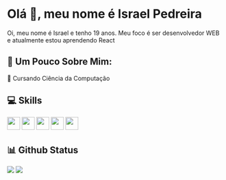 # Olá 👋, meu nome é Israel Pedreira



Oi, meu nome é Israel e tenho 19 anos. Meu foco é ser desenvolvedor WEB e atualmente estou aprendendo React 

## 💫 Um Pouco Sobre Mim:
<p>🔭 Cursando Ciência da Computação</p>
<!-- <p>🌱 Aprendendo: Python, Javascript, HTML, CSS, React, Git</p> -->


## 💻 Skills
<p>
<img src="https://img.shields.io/badge/python-3670A0?style=for-the-badge&logo=python&logoColor=ffdd54" style="margin-bottom: 4px;" height="30px">
<img src="https://img.shields.io/badge/javascript-%23323330.svg?style=for-the-badge&logo=javascript&logoColor=%23F7DF1E" style="margin-bottom: 4px;" height="30px">
<img src="https://img.shields.io/badge/html5-%23E34F26.svg?style=for-the-badge&logo=html5&logoColor=white" style="margin-bottom: 4px;" height="30px">
<img src="https://img.shields.io/badge/css3-%231572B6.svg?style=for-the-badge&logo=css3&logoColor=white" style="margin-bottom: 4px;" height="30px">
<img src="https://img.shields.io/badge/git-%23F05033.svg?style=for-the-badge&logo=git&logoColor=white" style="margin-bottom: 4px;" height="30px">
</p>



## 📊 Github Status
<p>
  <img src="https://github-readme-stats.vercel.app/api?username=IsraelPedreira&show_icons=true&theme=dracula&card_width=400px">
  
  <img src="https://github-readme-stats.vercel.app/api/top-langs/?username=IsraelPedreira&layout=compact&theme=dracula">
</p> 


